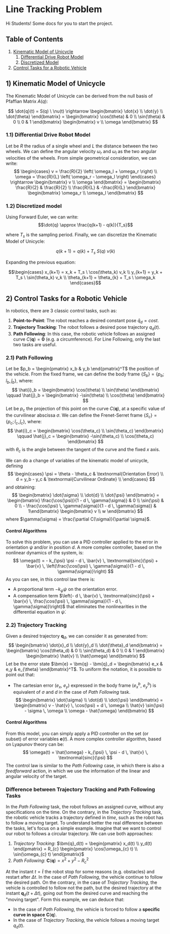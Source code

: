 # Line Tracking Problem
Hi Students! Some docs for you to start the project.
## Table of Contents
1. [Kinematic Model of Unicycle](#1-kinematic-model-of-unicycle)
    1. [Differential Drive Robot Model](#11-differential-drive-robot-model)
    2. [Discretized Model](#12-discretized-model)
2. [Control Tasks for a Robotic Vehicle](#2-control-tasks-for-a-robotic-vehicle)

## 1) Kinematic Model of Unicycle
The Kinematic Model of Unicycle can be derived from the null basis of Pfaffian Matrix $A(q)$:

$$ 
\dot{q}(t) = S(q) \ \nu(t) \rightarrow 
\begin{bmatrix} 
\dot{x} \\
\dot{y} \\
\dot{\theta} \end{bmatrix} = \begin{bmatrix} 
                                \cos(\theta) & 0 \\
                                \sin(\theta) & 0 \\
                                0 & 1 
                            \end{bmatrix}
                                        \begin{bmatrix}
                                            v \\
                                            \omega
                                        \end{bmatrix}
$$

### 1.1) Differential Drive Robot Model
Let be $R$ the radius of a single wheel and $L$ the distance between the two wheels. We can define the angular velocity $\omega_r$ and $\omega_l$ as the two angular velocities of the wheels. From simple geometrical consideration, we can write:
$$
\begin{cases}
v       = \frac{R}{2} \left( \omega_l + \omega_r \right) \\
\omega  = \frac{R}{L} \left( \omega_r - \omega_l \right)
\end{cases} \rightarrow \begin{bmatrix} v \\ \omega \end{bmatrix} = \begin{bmatrix} \frac{R}{2} & \frac{R}{2} \\  \frac{R}{L} & -\frac{R}{L} \end{bmatrix} \begin{bmatrix} \omega_r \\ \omega_l \end{bmatrix}
$$

### 1.2) Discretized model
Using Forward Euler, we can write:
$$\dot{q} \approx \frac{q(k+1) - q(k)}{T_s}$$

where $T_s$ is the sampling period. Finally, we can discretize the Kinematic Model of Unicycle:

$$q(k + 1) = q(k) + T_s \ S(q) \ \nu(k)$$

Expanding the previous equation:

$$\begin{cases}
x_{k+1} = x_k + T_s \ \cos(\theta_k) v_k \\
y_{k+1} = y_k + T_s \ \sin(\theta_k) v_k \\
\theta_{k+1} = \theta_{k} + T_s \ \omega_k
\end{cases}$$

## 2) Control Tasks for a Robotic Vehicle
In robotics, there are 3 classic control tasks, such as:
1. **Point-to-Point**: The robot reaches a desired constant pose $\bar{q}_d = cost$.
2. **Trajectory Tracking**: The robot follows a desired pose trajectory $q_{d}(t)$.
3. **Path Following**: In this case, the robotic vehicle follows an assigned curve $C(\bm{q}) = \bm{0}$ (e.g. a circumference).
For Line Following, only the last two tasks are useful.

### 2.1) Path Following
Let be $p_b = \begin{pmatrix} x_b & y_b \end{pmatrix}^T$ the position of the vehicle. From the fixed frame, we can define the body frame $\{S_{b}\} = \{p_b; \, \hat{i}_b, \hat{j}_b\}$, where:
$$
\hat{i}_b = \begin{bmatrix} \cos(\theta) \\ \sin(\theta) \end{bmatrix} \qquad \hat{j}_b = \begin{bmatrix} -\sin(\theta) \\ \cos(\theta) \end{bmatrix} 
$$
Let be $p_c$ the projection of this point on the curve $C(\bm{q})$, at a specific value of the curvilinear abscissa $\sigma$. We can define the Frenet-Serret frame $\{S_{c}\} = \{p_c; \, \hat{i}_c, \hat{j}_c\}$, where:
$$
\hat{i}_c = \begin{bmatrix} \cos(\theta_c) \\ \sin(\theta_c) \end{bmatrix} \qquad \hat{j}_c = \begin{bmatrix} -\sin(\theta_c) \\ \cos(\theta_c) \end{bmatrix} 
$$
with $\theta_c$ is the angle between the tangent of the curve and the fixed $x$ axis.

We can do a change of variables of the kinematic model of unicycle, defining
$$
\begin{cases}
\psi = \theta - \theta_c & \textnormal{Orientation Error} \\
d = y_b - y_c & \textnormal{Curvilinear Ordinate} \\
\end{cases}
$$
and obtaining:
$$
\begin{bmatrix} \dot{\sigma} \\ \dot{d} \\ \dot{\psi}  \end{bmatrix} = \begin{bmatrix} \frac{\cos(\psi)}{1 - d \, \gamma(\sigma)} & 0 \\ \sin(\psi) & 0 \\ - \frac{\cos(\psi) \, \gamma(\sigma)}{1 - d \, \gamma(\sigma)} & 1\end{bmatrix} \begin{bmatrix} v \\ w \end{bmatrix}
$$
where $\gamma(\sigma) = \frac{\partial C(\sigma)}{\partial \sigma}$. 

#### Control Algorithms
To solve this problem, you can use a PID controller applied to the error in orientation $\psi$ and/or in position $d$. A more complex controller, based on the nonlinear dynamics of the system, is:
$$
\omega(t) = - k_{\psi} \psi - d \, \bar{v} \, \textnormal{sinc}(\psi) + \bar{v} \, \left(\frac{\cos(\psi) \, \gamma(\sigma)}{1 - d \, \gamma(\sigma)}\right)
$$
As you can see, in this control law there is:
- A proportional term $-k_{\psi} \psi$ on the orientation error.
- A compensation term $\left(- d \, \bar{v} \, \textnormal{sinc}(\psi) + \bar{v} \, \frac{\cos(\psi) \, \gamma(\sigma)}{1 - d \, \gamma(\sigma)}\right)$ that eliminates the nonlinearities in the differential equation in $\dot{\psi}$.

### 2.2) Trajectory Tracking
Given a desired trajectory $\bm{q}_d$, we can consider it as generated from:
$$
\begin{bmatrix} \dot{x}_d \\ \dot{y}_d \\ \dot{\theta}_d \end{bmatrix} = \begin{bmatrix} 
                                \cos(\theta_d) & 0 \\
                                \sin(\theta_d) & 0 \\
                                0 & 1 
                            \end{bmatrix}
                                        \begin{bmatrix}
                                            \hat{v} \\
                                            \hat{\omega}
                                        \end{bmatrix}
$$
Let be the error state $\bm{e} = \bm{q} - \bm{q}_d = \begin{bmatrix} e_x & e_y & e_{\theta} \end{bmatrix}^T$. To uniform the notation, it is possible to point out that:
- The cartesian error ($e_x$, $e_y$) expressed in the body frame ($e_x^b$, $e_y^b$) is equivalent of $\sigma$ and $d$ in the case of *Path Following* task.
$$
\begin{bmatrix}
\dot{\sigma} \\ \dot{d} \\ \dot{\psi}
\end{bmatrix} = \begin{bmatrix} v - \hat{v} \, \cos(\psi) + d \, \omega \\ \hat{v} \sin(\psi) - \sigma \, \omega \\ \omega - \hat{\omega} \end{bmatrix}
$$

#### Control Algorithms
From this model, you can simply apply a PID controller on the set (or subset) of error variables $\bm{e}(t)$. A more complex controller algorithm, based on Lyapunov theory can be:
$$
\omega(t) = \hat{\omega} - k_{\psi} \, \psi - d \, \hat{v} \, \textnormal{sinc}(\psi) 
$$
The control law is similar to the *Path Following* case, in which there is also a *feedforward* action, in which we use the information of the linear and angular velocity of the target.
### Difference between Trajectory Tracking and Path Following Tasks
In the *Path Following* task, the robot follows an assigned curve, without any specifications on the time. On the contrary, in the *Trajectory Tracking* task, the robotic vehicle tracks a trajectory defined in *time*, such as the robot has to follow a moving target.
 To understand better the real difference between the tasks, let's focus on a simple example. Imagine that we want to control our robot to follows a circular trajectory. We can use both approaches:
1. *Trajectory Tracking*: $\bm{q}_d(t) = \begin{pmatrix} x_d(t) \\ y_d(t) \end{pmatrix} = R_{c} \begin{pmatrix} \cos(\omega_{c} t) \\ \sin(\omega_{c} t) \end{pmatrix}$
2. *Path Following*: $\bm{C}(\bm{q}) = x^2 + y^2 - R_{c}^2$

At the instant $t = \bar{t}$ the robot stop for some reasons (e.g. obstacles) and restart after $\Delta t$. In the case of *Path Following*, the vehicle continue to follow the desired path. On the contrary, in the case of *Trajectory Tracking*, the vehicle is controlled to follow not the path, but the desired trajectory at the instant $\bm{q}_d(t + \Delta t)$, going out from the desired curve and reaching the "moving target". Form this example, we can deduce that:
- In the case of *Path Following*, the vehicle is forced to follow a **specific curve in space** $\bm{C}(\bm{q})$.
- In the case of *Trajectory Tracking*, the vehicle follows a moving target $q_d(t)$.
